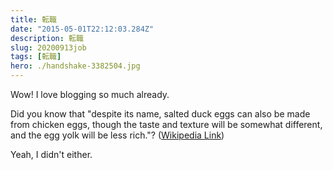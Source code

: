 ```yaml
---
title: 転職
date: "2015-05-01T22:12:03.284Z"
description: 転職
slug: 20200913job
tags: [転職]
hero: ./handshake-3382504.jpg
---
```


Wow! I love blogging so much already.

Did you know that "despite its name, salted duck eggs can also be made from
chicken eggs, though the taste and texture will be somewhat different, and the
egg yolk will be less rich."?
([Wikipedia Link](https://en.wikipedia.org/wiki/Salted_duck_egg))

Yeah, I didn't either.
